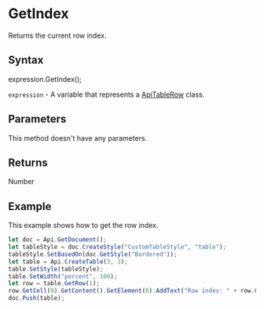 # GetIndex

Returns the current row index.

## Syntax

expression.GetIndex();

`expression` - A variable that represents a [ApiTableRow](../ApiTableRow.md) class.

## Parameters

This method doesn't have any parameters.

## Returns

Number

## Example

This example shows how to get the row index.

```javascript
let doc = Api.GetDocument();
let tableStyle = doc.CreateStyle("CustomTableStyle", "table");
tableStyle.SetBasedOn(doc.GetStyle("Bordered"));
let table = Api.CreateTable(3, 3);
table.SetStyle(tableStyle);
table.SetWidth("percent", 100);
let row = table.GetRow(1);
row.GetCell(0).GetContent().GetElement(0).AddText("Row index: " + row.GetIndex());
doc.Push(table);
```
